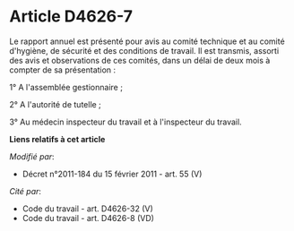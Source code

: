 # Article D4626-7

Le rapport annuel est présenté pour avis au  comité technique et au comité d'hygiène, de sécurité et des conditions de
travail. Il est transmis, assorti des avis et observations de ces comités, dans un délai de deux mois à compter de sa
présentation : 

1° A l'assemblée gestionnaire ; 

2° A l'autorité de tutelle ; 

3° Au médecin inspecteur du travail et à l'inspecteur du travail.

**Liens relatifs à cet article**

_Modifié par_:

  - Décret n°2011-184 du 15 février 2011 - art. 55 (V)

_Cité par_:

  - Code du travail - art. D4626-32 (V)
  - Code du travail - art. D4626-8 (VD)
